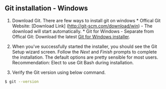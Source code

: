 ## Git installation - Windows

1. Download Git. 
    There are few ways to install git on windows
        * Offical Git Website: [Download Link] (http://git-scm.com/download/win) - The download will start automatically.
        * Git for Windows - Separate from Offical Git: Download the latest [Git for Windows installer](https://git-for-windows.github.io/).
        
2. When you've successfully started the installer, you should see the Git Setup wizard screen. Follow the *Next* and *Finish* prompts to complete the installation. The default options are pretty sensible for most users.
Recommendation: Elect to use Git Bash during installation.

3. Verify the Git version using below command.

```sh
$ git --version
```
